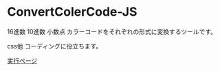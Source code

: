 # ConvertColerCode-JS

16進数 10進数 小数点 
カラーコードをそれぞれの形式に変換するツールです。

css他 コーディングに役立ちます。

[実行ページ](http://ajimonster.com/c3/HTML5_ConvertColerCode.html)
